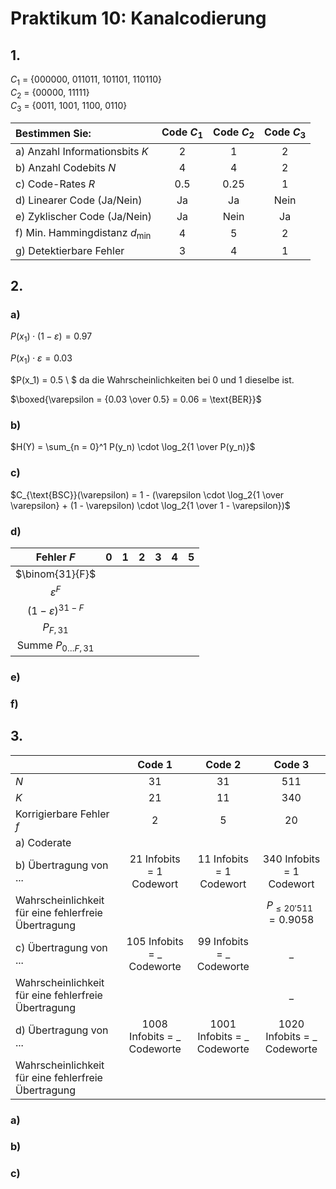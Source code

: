 # Praktikum 10: Kanalcodierung

## 1.

$C_1$ = {000000, 011011, 101101, 110110}\
$C_2$ = {00000, 11111}\
$C_3$ = {0011, 1001, 1100, 0110}

|Bestimmen Sie:|Code $C_1$|Code $C_2$|Code $C_3$|
|:-|:-:|:-:|:-:|
|a) Anzahl Informationsbits $K$|2|1|2|
|b) Anzahl Codebits $N$|4|4|2|
|c) Code-Rates $R$|0.5|0.25|1|
|d) Linearer Code (Ja/Nein)|Ja|Ja|Nein|
|e) Zyklischer Code (Ja/Nein)|Ja|Nein|Ja|
|f) Min. Hammingdistanz $d_{\text{min}}$|4|5|2|
|g) Detektierbare Fehler|3|4|1|

## 2.

### a)

$P(x_1) \cdot (1 - \varepsilon) = 0.97$

$P(x_1) \cdot \varepsilon = 0.03$

$P(x_1) = 0.5 \ $ da die Wahrscheinlichkeiten bei 0 und 1 dieselbe ist.

$\boxed{\varepsilon = {0.03 \over 0.5} = 0.06 = \text{BER}}$

### b)

$H(Y) = \sum_{n = 0}^1 P(y_n) \cdot \log_2{1 \over P(y_n)}$

### c)

$C_{\text{BSC}}(\varepsilon) = 1 - (\varepsilon \cdot \log_2{1 \over \varepsilon} + (1 - \varepsilon) \cdot \log_2{1 \over 1 - \varepsilon})$

### d)

|Fehler $F$|0|1|2|3|4|5|
|:-:|:-:|:-:|:-:|:-:|:-:|:-:|
|$\binom{31}{F}$|||||||
|$\varepsilon^F$|||||||
|$(1 - \varepsilon)^{31 - F}$|||||||
|$P_{F, 31}$|||||||
|Summe $P_{0 \dots F,31}$|||||||

### e)

### f)

## 3.

||Code 1|Code 2|Code 3|
|:-|:-:|:-:|:-:|
|$N$|31|31|511|
|$K$|21|11|340|
|Korrigierbare Fehler $f$|2|5|20|
|a) Coderate||||
|b) Übertragung von ...|21 Infobits = 1 Codewort|11 Infobits = 1 Codewort|340 Infobits = 1 Codewort|
|Wahrscheinlichkeit für eine fehlerfreie Übertragung|||$P_{\leq20'511} = 0.9058$|
|c) Übertragung von ...|105 Infobits = _ Codeworte|99 Infobits = _ Codeworte|_|
|Wahrscheinlichkeit für eine fehlerfreie Übertragung|||_|
|d) Übertragung von ...|1008 Infobits = _ Codeworte|1001 Infobits = _ Codeworte|1020 Infobits = _ Codeworte|
|Wahrscheinlichkeit für eine fehlerfreie Übertragung||||

### a)

### b)

### c)
